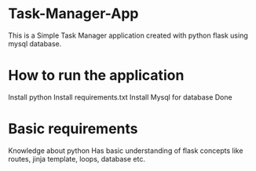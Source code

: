 # Task-Manager-App
This is a Simple Task Manager application created with python flask using mysql database.

# How to run the application
Install python 
Install requirements.txt
Install Mysql for database
Done

# Basic requirements
Knowledge about python
Has basic understanding of flask concepts like routes, jinja template, loops, database etc. 